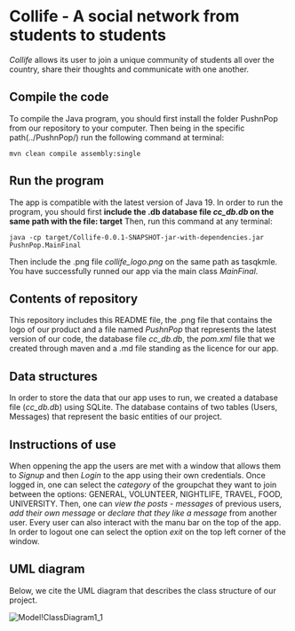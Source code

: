# Collife - A social network from students to students 

*Collife* allows its user to join a unique community of students all over the country, share their thoughts and communicate with one another.

## Compile the code
To compile the Java program, you should first install the folder PushnPop from our repository to your computer.
Then being in the specific path(../PushnPop/) run the following command at terminal:
```
mvn clean compile assembly:single
```

## Run the program
The app is compatible with the latest version of Java 19. 
In order to run the program, you should first **include the .db database file *cc_db.db* on the same path with the file: target**
Then, run this command at any terminal:
```
java -cp target/Collife-0.0.1-SNAPSHOT-jar-with-dependencies.jar PushnPop.MainFinal
```
Then include the .png file *collife_logo.png* on the same path as tasqkmle.
You have successfully runned our app via the main class *MainFinal*.

## Contents of repository
This repository includes this README file, the .png file that contains the logo of our product and a file named *PushnPop* that represents the latest version of our code, the database file *cc_db.db*, the *pom.xml* file that we created through maven and a .md file standing as the licence for our app.

## Data structures
In order to store the data that our app uses to run, we created a database file (*cc_db.db*) using SQLite.
The database contains of two tables (Users, Messages) that represent the basic entities of our project.

## Instructions of use
When oppening the app the users are met with a window that allows them to *Signup* and then *Login* to the app using their own credentials. 
Once logged in, one can select the *category* of the groupchat they want to join between the options: GENERAL, VOLUNTEER, NIGHTLIFE, TRAVEL, FOOD, UNIVERSITY. 
Then, one can *view the posts - messages* of previous users, *add their own message* or *declare that they like a message* from another user.
Every user can also interact with the manu bar on the top of the app.
In order to logout one can select the option *exit* on the top left corner of the window.

## UML diagram
Below, we cite the UML diagram that describes the class structure of our project.

![Model!ClassDiagram1_1](https://user-images.githubusercontent.com/115362627/212862039-dd2d8ea5-8079-4e2e-935a-f522f0d932c5.jpg)

